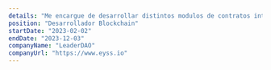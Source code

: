 ```yaml
---
details: "Me encargue de desarrollar distintos modulos de contratos inteligentes. Cree una webapp para intactuar con nuestro sistema blockchain."
position: "Desarrollador Blockchain"
startDate: "2023-02-02"
endDate: "2023-12-03"
companyName: "LeaderDAO"
companyUrl: "https://www.eyss.io"
---
```

